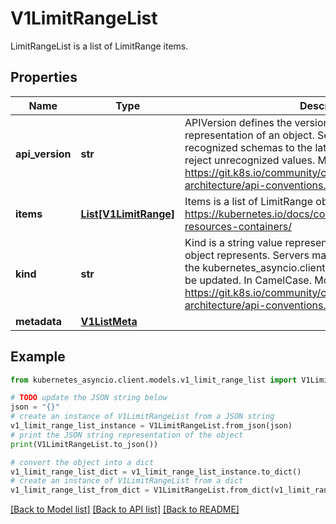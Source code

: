 # V1LimitRangeList

LimitRangeList is a list of LimitRange items.

## Properties

Name | Type | Description | Notes
------------ | ------------- | ------------- | -------------
**api_version** | **str** | APIVersion defines the versioned schema of this representation of an object. Servers should convert recognized schemas to the latest internal value, and may reject unrecognized values. More info: https://git.k8s.io/community/contributors/devel/sig-architecture/api-conventions.md#resources | [optional] 
**items** | [**List[V1LimitRange]**](V1LimitRange.md) | Items is a list of LimitRange objects. More info: https://kubernetes.io/docs/concepts/configuration/manage-resources-containers/ | 
**kind** | **str** | Kind is a string value representing the REST resource this object represents. Servers may infer this from the endpoint the kubernetes_asyncio.client submits requests to. Cannot be updated. In CamelCase. More info: https://git.k8s.io/community/contributors/devel/sig-architecture/api-conventions.md#types-kinds | [optional] 
**metadata** | [**V1ListMeta**](V1ListMeta.md) |  | [optional] 

## Example

```python
from kubernetes_asyncio.client.models.v1_limit_range_list import V1LimitRangeList

# TODO update the JSON string below
json = "{}"
# create an instance of V1LimitRangeList from a JSON string
v1_limit_range_list_instance = V1LimitRangeList.from_json(json)
# print the JSON string representation of the object
print(V1LimitRangeList.to_json())

# convert the object into a dict
v1_limit_range_list_dict = v1_limit_range_list_instance.to_dict()
# create an instance of V1LimitRangeList from a dict
v1_limit_range_list_from_dict = V1LimitRangeList.from_dict(v1_limit_range_list_dict)
```
[[Back to Model list]](../README.md#documentation-for-models) [[Back to API list]](../README.md#documentation-for-api-endpoints) [[Back to README]](../README.md)


